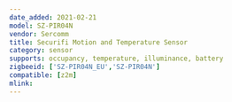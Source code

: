 ```yaml
---
date_added: 2021-02-21
model: SZ-PIR04N
vendor: Sercomm
title: Securifi Motion and Temperature Sensor
category: sensor
supports: occupancy, temperature, illuminance, battery
zigbeeid: ['SZ-PIR04N_EU','SZ-PIR04N']
compatible: [z2m]
mlink: 
---
```

